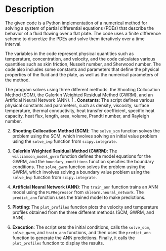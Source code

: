 # Description
The given code is a Python implementation of a numerical method for solving a system of partial differential equations (PDEs) that describe the behavior of a fluid flowing over a flat plate. The code uses a finite difference scheme to discretize the PDEs and solve them iteratively over a time interval.

The variables in the code represent physical quantities such as temperature, concentration, and velocity, and the code calculates various quantities such as skin friction, Nusselt number, and Sherwood number. The code also includes some constants and parameters that define the physical properties of the fluid and the plate, as well as the numerical parameters of the method.

The program solves using three different methods: the Shooting Collocation Method (SCM), the Galerkin Weighted Residual Method (GWRM), and an Artificial Neural Network (ANN).
1
. **Constants**: The script defines various physical constants and parameters, such as density, viscosity, surface temperature, thermal conductivity, heat transfer coefficient, specific heat capacity, heat flux, length, area, volume, Prandtl number, and Rayleigh number.

2. **Shooting Collocation Method (SCM)**: The `solve_scm` function solves the problem using the SCM, which involves solving an initial value problem using the `solve_ivp` function from `scipy.integrate`.

3. **Galerkin Weighted Residual Method (GWRM)**: The `williamson_model_gwrm` function defines the model equations for the GWRM, and the `boundary_conditions` function specifies the boundary conditions. The `solve_gwrm` function solves the problem using the GWRM, which involves solving a boundary value problem using the `solve_bvp` function from `scipy.integrate`.

4. **Artificial Neural Network (ANN)**: The `train_ann` function trains an ANN model using the `MLPRegressor` from `sklearn.neural_network`. The `predict_ann` function uses the trained model to make predictions.

5. **Plotting**: The `plot_profiles` function plots the velocity and temperature profiles obtained from the three different methods (SCM, GWRM, and ANN).

6. **Execution**: The script sets the initial conditions, calls the `solve_scm`, `solve_gwrm`, and `train_ann` functions, and then uses the `predict_ann` function to generate the ANN predictions. Finally, it calls the `plot_profiles` function to display the results.
